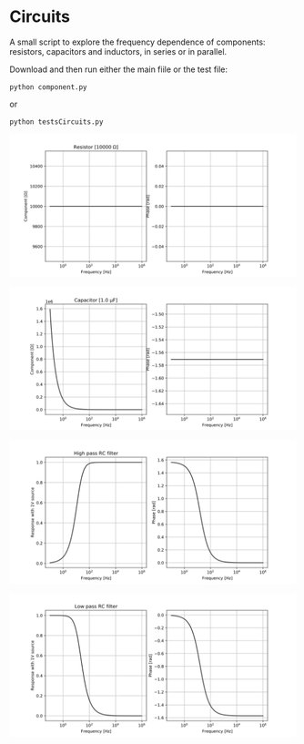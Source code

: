 # Circuits

A small script to explore the frequency dependence of components: resistors, capacitors and inductors, in series or in parallel.

Download and then run either the main fiile or the test file:

```
python component.py
```

or 

```
python testsCircuits.py
```

![resistor](README.assets/resistor.png)

![capacitor](README.assets/capacitor.png)

![highpass](README.assets/highpass.png)

![lowpass](README.assets/lowpass.png)

